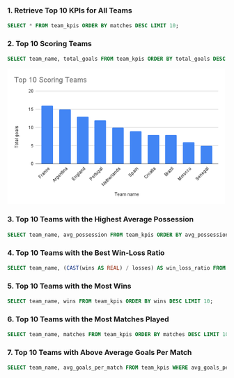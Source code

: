### 1. Retrieve Top 10 KPIs for All Teams

```sql
SELECT * FROM team_kpis ORDER BY matches DESC LIMIT 10;
```

### 2. Top 10 Scoring Teams

```sql
SELECT team_name, total_goals FROM team_kpis ORDER BY total_goals DESC LIMIT 10;
```
<img src="./images/Top 10 Scoring Teams.png" alt="Top 10 Scoring Teams" width="500" />

### 3. Top 10 Teams with the Highest Average Possession

```sql
SELECT team_name, avg_possession FROM team_kpis ORDER BY avg_possession DESC LIMIT 10;
```

### 4. Top 10 Teams with the Best Win-Loss Ratio

```sql
SELECT team_name, (CAST(wins AS REAL) / losses) AS win_loss_ratio FROM team_kpis WHERE losses > 0 ORDER BY win_loss_ratio DESC LIMIT 10;
```

### 5. Top 10 Teams with the Most Wins

```sql
SELECT team_name, wins FROM team_kpis ORDER BY wins DESC LIMIT 10;
```


### 6. Top 10 Teams with the Most Matches Played

```sql
SELECT team_name, matches FROM team_kpis ORDER BY matches DESC LIMIT 10;
```

### 7. Top 10 Teams with Above Average Goals Per Match

```sql
SELECT team_name, avg_goals_per_match FROM team_kpis WHERE avg_goals_per_match > (SELECT AVG(avg_goals_per_match) FROM team_kpis) ORDER BY avg_goals_per_match DESC LIMIT 10;
```

